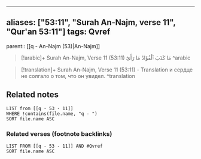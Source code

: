 
---
aliases: ["53:11", "Surah An-Najm, verse 11", "Qur'an 53:11"]
tags: Qvref
---

parent:: [[q - An-Najm (53)|An-Najm]]

> [!arabic]+ Surah An-Najm, Verse 11 (53:11)
> <span class="quran-arabic">مَا كَذَبَ ٱلْفُؤَادُ مَا رَأَىٰٓ</span>
^arabic

> [!translation]+ Surah An-Najm, Verse 11 (53:11) - Translation
> и сердце не солгало о том, что он увидел.
^translation



## Related notes
```dataview
LIST from [[q - 53 - 11]]
WHERE !contains(file.name, "q - ")
SORT file.name ASC
```

### Related verses (footnote backlinks)
```dataview
LIST FROM [[q - 53 - 11]] AND #Qvref
SORT file.name ASC
```

